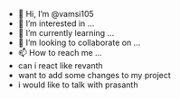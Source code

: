- 👋 Hi, I’m @vamsi105
- 👀 I’m interested in ...
- 🌱 I’m currently learning ...
- 💞️ I’m looking to collaborate on ...
- 📫 How to reach me ...
- can i react like revanth
- want to add some changes to my project
- i would like to talk with prasanth
<!---
vamsi105/vamsi105 is a ✨ special ✨ repository because its `README.md` (this file) appears on your GitHub profile.
You can click the Preview link to take a look at your changes.
--->
